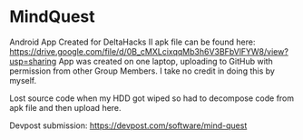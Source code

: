 # MindQuest
Android App Created for DeltaHacks II  apk file can be found here: https://drive.google.com/file/d/0B_cMXLcixqqMb3h6V3BFbVlFYW8/view?usp=sharing  App was created on one laptop, uploading to GitHub with permission from other Group Members. I take no credit in doing this by myself.

Lost source code when my HDD got wiped so had to decompose code from apk file and then upload here. 

Devpost submission: https://devpost.com/software/mind-quest
